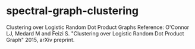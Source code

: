 # spectral-graph-clustering
Clustering over Logistic Random Dot Product Graphs
Reference: O'Connor LJ, Medard M and Feizi S. "Clustering over Logistic Random Dot Product Graph" 2015, arXiv preprint.
